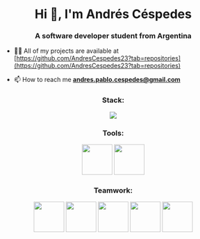 <h1 align="center">Hi 👋, I'm Andrés Céspedes</h1>
<h3 align="center">A software developer student  from Argentina</h3>

- 👨‍💻 All of my projects are available at [https://github.com/AndresCespedes23?tab=repositories](https://github.com/AndresCespedes23?tab=repositories)

- 📫 How to reach me **andres.pablo.cespedes@gmail.com**


<h3 align="center">Stack:</h3>

<p align="center"> 
  <img src="https://upload.wikimedia.org/wikipedia/commons/thumb/9/94/MERN-logo.png/640px-MERN-logo.png"> 
</p>

<h3 align="center">Tools:</h3> 
<p align="center"> 
  <img src="https://pic.clubic.com/v1/images/1506201/raw" width="70" height="70">
  <img src="https://logowik.com/content/uploads/images/visual-studio-code7642.jpg" width="70" height="70">
</p>



<h3 align="center">Teamwork:</h3> 
<p align="center"> 
  <img src="https://j2logo.com/wp-content/uploads/slack-logo.png" width="70" height="70">
  <img src="https://logodownload.org/wp-content/uploads/2017/11/discord-logo-4-1.png" width="70" height="70">
  <img src="https://cdn.worldvectorlogo.com/logos/zoom-app.svg" width="70" height="70">
  <img src="https://cdn.worldvectorlogo.com/logos/google-meet-icon-2020-.svg" width="70" height="70">
  <img src="https://cdn.worldvectorlogo.com/logos/trello.svg" width="70" height="70">
</p>
